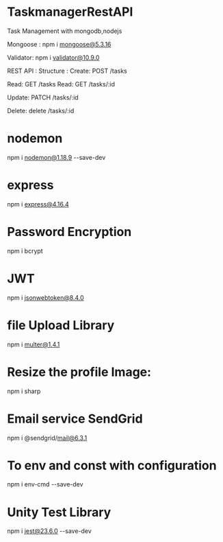 # TaskmanagerRestAPI
Task Management with mongodb,nodejs

Mongoose :
npm i mongoose@5.3.16

Validator:
npm i validator@10.9.0

REST API : Structure :
Create: POST /tasks

Read: GET /tasks
Read: GET /tasks/:id

Update:
PATCH /tasks/:id

Delete:
delete /tasks/:id

# nodemon
npm i nodemon@1.18.9 --save-dev

# express


npm i express@4.16.4

# Password Encryption


npm i bcrypt

# JWT

npm i jsonwebtoken@8.4.0

# file Upload Library


npm i multer@1.4.1


# Resize the profile Image:

npm i sharp

# Email service SendGrid


npm i @sendgrid/mail@6.3.1


# To env and const with configuration


npm i env-cmd --save-dev


# Unity Test Library

npm i jest@23.6.0 --save-dev
